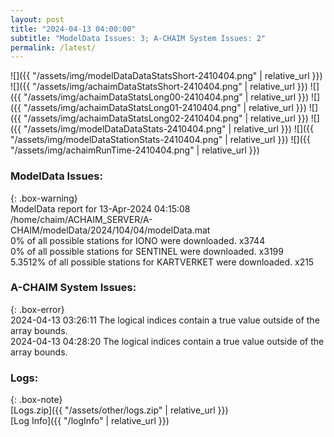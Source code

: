 ```yaml
---
layout: post
title: "2024-04-13 04:00:00"
subtitle: "ModelData Issues: 3; A-CHAIM System Issues: 2"
permalink: /latest/
---
```


![]({{ "/assets/img/modelDataDataStatsShort-2410404.png" | relative_url }})
![]({{ "/assets/img/achaimDataStatsShort-2410404.png" | relative_url }})
![]({{ "/assets/img/achaimDataStatsLong00-2410404.png" | relative_url }})
![]({{ "/assets/img/achaimDataStatsLong01-2410404.png" | relative_url }})
![]({{ "/assets/img/achaimDataStatsLong02-2410404.png" | relative_url }})
![]({{ "/assets/img/modelDataDataStats-2410404.png" | relative_url }})
![]({{ "/assets/img/modelDataStationStats-2410404.png" | relative_url }})
![]({{ "/assets/img/achaimRunTime-2410404.png" | relative_url }})


### ModelData Issues:  
  
{: .box-warning}  
 ModelData report for 13-Apr-2024 04:15:08   
 /home/chaim/ACHAIM_SERVER/A-CHAIM/modelData/2024/104/04/modelData.mat   
 0% of all possible stations for IONO were downloaded. x3744   
 0% of all possible stations for SENTINEL were downloaded. x3199   
 5.3512% of all possible stations for KARTVERKET were downloaded. x215   
  
### A-CHAIM System Issues:  
  
{: .box-error}  
2024-04-13 03:26:11 The logical indices contain a true value outside of the array bounds.  
2024-04-13 04:28:20 The logical indices contain a true value outside of the array bounds.  

### Logs:  
  
{: .box-note}  
[Logs.zip]({{ "/assets/other/logs.zip" | relative_url }})  
[Log Info]({{ "/logInfo" | relative_url }})  
